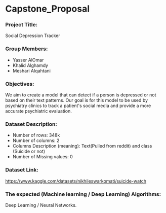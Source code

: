 # Capstone_Proposal


### Project Title:
Social Depression Tracker


### Group Members:
- Yasser AlOmar
- Khalid Alghamdy
- Meshari Alqahtani

### Objectives:
We aim to create a model that can detect if a person is depressed or not based on their text patterns. Our goal is for this model to be used by psychiatry clinics to track a patient's social media and provide a more accurate psychiatric evaluation.

### Dataset Description:
- Number of rows: 348k
- Number of columns: 2
- Columns Description (meaning): Text(Pulled from reddit) and class (Suicide or not)
- Number of Missing values: 0


### Dataset Link: 
https://www.kaggle.com/datasets/nikhileswarkomati/suicide-watch

### The expected (Machine learning / Deep Learning) Algorithms:
Deep Learning / Neural Networks.


